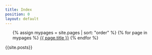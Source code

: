 ```yaml
---
title: Index
position: 0
layout: default
---
```


<ul>

  {% assign mypages = site.pages | sort: "order" %}
  {% for page in mypages %}
  <a href="{{ page.url | absolute_url }}">{{ page.title }}</a>
  {% endfor %}

</ul>

{{site.posts}}
